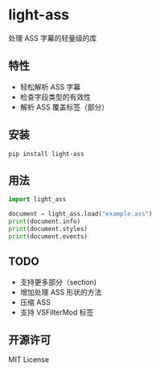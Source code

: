 # light-ass
处理 ASS 字幕的轻量级的库

## 特性
- 轻松解析 ASS 字幕
- 检查字段类型的有效性
- 解析 ASS 覆盖标签（部分）

## 安装
```
pip install light-ass
```

## 用法
```python
import light_ass

document = light_ass.load("example.ass")
print(document.info)
print(document.styles)
print(document.events)
```

## TODO
- 支持更多部分（section)
- 增加处理 ASS 形状的方法
- 压缩 ASS
- 支持 VSFilterMod 标签

## 开源许可
MIT License
